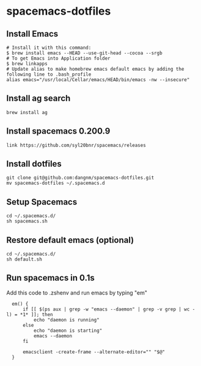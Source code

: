 # spacemacs-dotfiles
## Install Emacs
    # Install it with this command:
    $ brew install emacs --HEAD --use-git-head --cocoa --srgb
    # To get Emacs into Application folder 
    $ brew linkapps
    # Update alias to make homebrew emacs default emacs by adding the following line to .bash_profile
    alias emacs="/usr/local/Cellar/emacs/HEAD/bin/emacs -nw --insecure"
## Install ag search
    brew install ag
## Install spacemacs 0.200.9
    link https://github.com/syl20bnr/spacemacs/releases
## Install dotfiles
    git clone git@github.com:dangnm/spacemacs-dotfiles.git
    mv spacemacs-dotfiles ~/.spacemacs.d
## Setup Spacemacs
    cd ~/.spacemacs.d/
    sh spacemacs.sh
## Restore default emacs (optional)
    cd ~/.spacemacs.d/
    sh default.sh
## Run spacemacs in 0.1s
Add this code to .zshenv and run emacs by typing "em"

```
  em() {
      if [[ $(ps aux | grep -w "emacs --daemon" | grep -v grep | wc -l) = *1* ]]; then
          echo "daemon is running"
      else
          echo "daemon is starting"
          emacs --daemon
      fi
  
      emacsclient -create-frame --alternate-editor="" "$@"
  }
```



